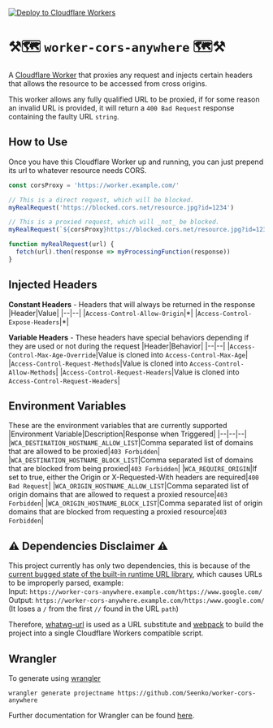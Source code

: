 [![Deploy to Cloudflare Workers](https://deploy.workers.cloudflare.com/button)](https://deploy.workers.cloudflare.com/?url=https://github.com/Seenko/worker-cors-anywhere)
# ⚒🗺 `worker-cors-anywhere` 🗺⚒

A [Cloudflare Worker](https://developers.cloudflare.com/workers/learning/how-workers-works) that proxies any request and injects certain headers that allows the resource to be accessed from cross origins.

This worker allows any fully qualified URL to be proxied, if for some reason an invalid URL is provided, it will return a `400 Bad Request` response containing the faulty URL `string`.

## How to Use
Once you have this Cloudflare Worker up and running, you can just prepend its url to whatever resource needs CORS.

```javascript
const corsProxy = 'https://worker.example.com/'

// This is a direct request, which will be blocked.
myRealRequest('https://blocked.cors.net/resource.jpg?id=1234')

// This is a proxied request, which will _not_ be blocked.
myRealRequest(`${corsProxy}https://blocked.cors.net/resource.jpg?id=1234`)

function myRealRequest(url) {
  fetch(url).then(response => myProcessingFunction(response))
}
```

## Injected Headers

**Constant Headers** - Headers that will always be returned in the response
|Header|Value|
|--|--|
|`Access-Control-Allow-Origin`|\*|
|`Access-Control-Expose-Headers`|\*|

**Variable Headers** - These headers have special behaviors depending if they are used or not during the request
|Header|Behavior|
|--|--|
|`Access-Control-Max-Age-Override`|Value is cloned into `Access-Control-Max-Age`|
|`Access-Control-Request-Methods`|Value is cloned into `Access-Control-Allow-Methods`|
|`Access-Control-Request-Headers`|Value is cloned into `Access-Control-Request-Headers`|

## Environment Variables
These are the environment variables that are currently supported
|Environment Variable|Description|Response when Triggered|
|--|--|--|
|`WCA_DESTINATION_HOSTNAME_ALLOW_LIST`|Comma separated list of domains that are allowed to be proxied|`403 Forbidden`|
|`WCA_DESTINATION_HOSTNAME_BLOCK_LIST`|Comma separated list of domains that are blocked from being proxied|`403 Forbidden`|
|`WCA_REQUIRE_ORIGIN`|If set to true, either the Origin or X-Requested-With headers are required|`400 Bad Request`|
|`WCA_ORIGIN_HOSTNAME_ALLOW_LIST`|Comma separated list of origin domains that are allowed to request a proxied resource|`403 Forbidden`|
|`WCA_ORIGIN_HOSTNAME_BLOCK_LIST`|Comma separated list of origin domains that are blocked from requesting a proxied resource|`403 Forbidden`|

## ⚠️ Dependencies Disclaimer ⚠️
This project currently has only two dependencies, this is because of the [current bugged state of the built-in runtime URL library](https://community.cloudflare.com/t/bug-inconsistent-url-behaviour/98044), which causes URLs to be improperly parsed, example:  
Input: `https://worker-cors-anywhere.example.com/https://www.google.com/`  
Output: `https://worker-cors-anywhere.example.com/https:/www.google.com/` (It loses a `/` from the first `//` found in the URL `path`)

Therefore, [whatwg-url](https://www.npmjs.com/package/whatwg-url) is used as a URL substitute and [webpack](https://www.npmjs.com/package/webpack) to build the project into a single Cloudflare Workers compatible script.

## Wrangler
To generate using [wrangler](https://github.com/cloudflare/wrangler)

```
wrangler generate projectname https://github.com/Seenko/worker-cors-anywhere
```

Further documentation for Wrangler can be found [here](https://developers.cloudflare.com/workers/tooling/wrangler).
